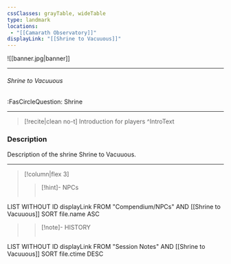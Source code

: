 ```yaml
---
cssClasses: grayTable, wideTable
type: landmark
locations:
 - "[[Camarath Observatory]]"
displayLink: "[[Shrine to Vacuuous]]"
---
```


![[banner.jpg|banner]]

---
###### Shrine to Vacuuous
<span class="sub2">:FasCircleQuestion: Shrine</span>

---

> [!recite|clean no-t]
>	Introduction for players
>^IntroText
	
### Description
Description of the shrine Shrine to Vacuuous.

---

> [!column|flex 3]
> > [!hint]-  NPCs
> >```dataview
LIST WITHOUT ID displayLink
FROM "Compendium/NPCs" AND [[Shrine to Vacuuous]]
SORT file.name ASC
> 
>> [!note]- HISTORY
>>```dataview
LIST WITHOUT ID displayLink
FROM "Session Notes" AND [[Shrine to Vacuuous]]
SORT file.ctime DESC

